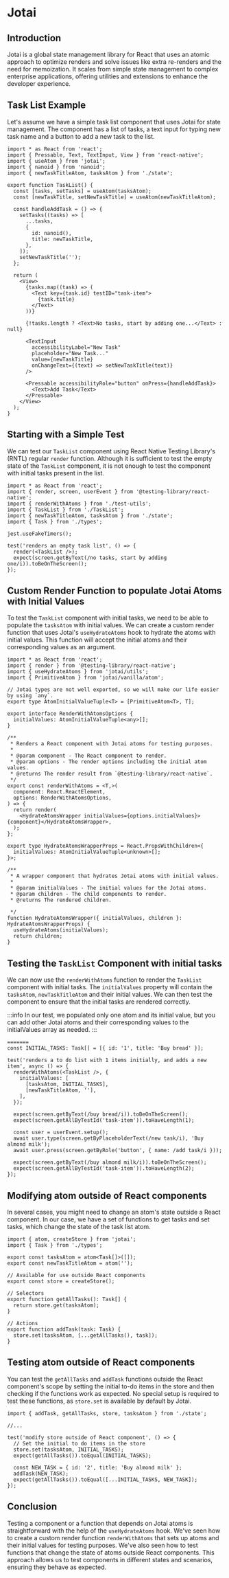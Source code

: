 # Jotai

## Introduction

Jotai is a global state management library for React that uses an atomic approach to optimize
renders and solve issues like extra re-renders and the need for memoization. It scales from simple
state management to complex enterprise applications, offering utilities and extensions to enhance
the developer experience.

## Task List Example

Let's assume we have a simple task list component that uses Jotai for state management. The
component has a list of tasks, a text input for typing new task name and a button to add a new task to the list.

```tsx title=state-management/jotai/TaskList.tsx
import * as React from 'react';
import { Pressable, Text, TextInput, View } from 'react-native';
import { useAtom } from 'jotai';
import { nanoid } from 'nanoid';
import { newTaskTitleAtom, tasksAtom } from './state';

export function TaskList() {
  const [tasks, setTasks] = useAtom(tasksAtom);
  const [newTaskTitle, setNewTaskTitle] = useAtom(newTaskTitleAtom);

  const handleAddTask = () => {
    setTasks((tasks) => [
      ...tasks,
      {
        id: nanoid(),
        title: newTaskTitle,
      },
    ]);
    setNewTaskTitle('');
  };

  return (
    <View>
      {tasks.map((task) => (
        <Text key={task.id} testID="task-item">
          {task.title}
        </Text>
      ))}

      {!tasks.length ? <Text>No tasks, start by adding one...</Text> : null}

      <TextInput
        accessibilityLabel="New Task"
        placeholder="New Task..."
        value={newTaskTitle}
        onChangeText={(text) => setNewTaskTitle(text)}
      />

      <Pressable accessibilityRole="button" onPress={handleAddTask}>
        <Text>Add Task</Text>
      </Pressable>
    </View>
  );
}
```

## Starting with a Simple Test

We can test our `TaskList` component using React Native Testing Library's (RNTL) regular `render`
function. Although it is sufficient to test the empty state of the `TaskList` component, it is not
enough to test the component with initial tasks present in the list.

```tsx title=status-management/jotai/__tests__/TaskList.test.tsx
import * as React from 'react';
import { render, screen, userEvent } from '@testing-library/react-native';
import { renderWithAtoms } from './test-utils';
import { TaskList } from './TaskList';
import { newTaskTitleAtom, tasksAtom } from './state';
import { Task } from './types';

jest.useFakeTimers();

test('renders an empty task list', () => {
  render(<TaskList />);
  expect(screen.getByText(/no tasks, start by adding one/i)).toBeOnTheScreen();
});
```

## Custom Render Function to populate Jotai Atoms with Initial Values

To test the `TaskList` component with initial tasks, we need to be able to populate the `tasksAtom` with
initial values. We can create a custom render function that uses Jotai's `useHydrateAtoms` hook to
hydrate the atoms with initial values. This function will accept the initial atoms and their
corresponding values as an argument.

```tsx title=status-management/jotai/test-utils.tsx
import * as React from 'react';
import { render } from '@testing-library/react-native';
import { useHydrateAtoms } from 'jotai/utils';
import { PrimitiveAtom } from 'jotai/vanilla/atom';

// Jotai types are not well exported, so we will make our life easier by using `any`.
export type AtomInitialValueTuple<T> = [PrimitiveAtom<T>, T];

export interface RenderWithAtomsOptions {
  initialValues: AtomInitialValueTuple<any>[];
}

/**
 * Renders a React component with Jotai atoms for testing purposes.
 *
 * @param component - The React component to render.
 * @param options - The render options including the initial atom values.
 * @returns The render result from `@testing-library/react-native`.
 */
export const renderWithAtoms = <T,>(
  component: React.ReactElement,
  options: RenderWithAtomsOptions,
) => {
  return render(
    <HydrateAtomsWrapper initialValues={options.initialValues}>{component}</HydrateAtomsWrapper>,
  );
};

export type HydrateAtomsWrapperProps = React.PropsWithChildren<{
  initialValues: AtomInitialValueTuple<unknown>[];
}>;

/**
 * A wrapper component that hydrates Jotai atoms with initial values.
 *
 * @param initialValues - The initial values for the Jotai atoms.
 * @param children - The child components to render.
 * @returns The rendered children.

 */
function HydrateAtomsWrapper({ initialValues, children }: HydrateAtomsWrapperProps) {
  useHydrateAtoms(initialValues);
  return children;
}
```

## Testing the `TaskList` Component with initial tasks

We can now use the `renderWithAtoms` function to render the `TaskList` component with initial tasks. The
`initialValues` property will contain the `tasksAtom`, `newTaskTitleAtom` and their initial values. We can then test the component to ensure that the initial tasks are rendered correctly.

:::info
In our test, we populated only one atom and its initial value, but you can add other Jotai atoms and their corresponding values to the initialValues array as needed.
:::

```tsx title=status-management/jotai/__tests__/TaskList.test.tsx
=======
const INITIAL_TASKS: Task[] = [{ id: '1', title: 'Buy bread' }];

test('renders a to do list with 1 items initially, and adds a new item', async () => {
  renderWithAtoms(<TaskList />, {
    initialValues: [
      [tasksAtom, INITIAL_TASKS],
      [newTaskTitleAtom, ''],
    ],
  });

  expect(screen.getByText(/buy bread/i)).toBeOnTheScreen();
  expect(screen.getAllByTestId('task-item')).toHaveLength(1);

  const user = userEvent.setup();
  await user.type(screen.getByPlaceholderText(/new task/i), 'Buy almond milk');
  await user.press(screen.getByRole('button', { name: /add task/i }));

  expect(screen.getByText(/buy almond milk/i)).toBeOnTheScreen();
  expect(screen.getAllByTestId('task-item')).toHaveLength(2);
});
```

## Modifying atom outside of React components

In several cases, you might need to change an atom's state outside a React component. In our case,
we have a set of functions to get tasks and set tasks, which change the state of the task list atom.

```tsx title=state-management/jotai/state.ts
import { atom, createStore } from 'jotai';
import { Task } from './types';

export const tasksAtom = atom<Task[]>([]);
export const newTaskTitleAtom = atom('');

// Available for use outside React components
export const store = createStore();

// Selectors
export function getAllTasks(): Task[] {
  return store.get(tasksAtom);
}

// Actions
export function addTask(task: Task) {
  store.set(tasksAtom, [...getAllTasks(), task]);
}
```

## Testing atom outside of React components

You can test the `getAllTasks` and `addTask` functions outside the React component's scope by setting
the initial to-do items in the store and then checking if the functions work as expected.
No special setup is required to test these functions, as `store.set` is available by default by
Jotai.

```tsx title=state-management/jotai/__tests__/TaskList.test.tsx
import { addTask, getAllTasks, store, tasksAtom } from './state';

//...

test('modify store outside of React component', () => {
  // Set the initial to do items in the store
  store.set(tasksAtom, INITIAL_TASKS);
  expect(getAllTasks()).toEqual(INITIAL_TASKS);

  const NEW_TASK = { id: '2', title: 'Buy almond milk' };
  addTask(NEW_TASK);
  expect(getAllTasks()).toEqual([...INITIAL_TASKS, NEW_TASK]);
});
```

## Conclusion

Testing a component or a function that depends on Jotai atoms is straightforward with the help of
the `useHydrateAtoms` hook. We've seen how to create a custom render function `renderWithAtoms` that
sets up atoms and their initial values for testing purposes. We've also seen how to test functions
that change the state of atoms outside React components. This approach allows us to test components
in different states and scenarios, ensuring they behave as expected.
